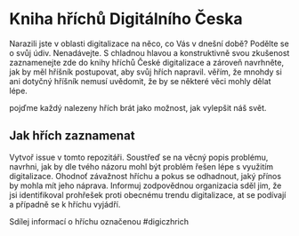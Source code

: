 
# Kniha hříchů Digitálního Česka
Narazili jste v oblasti digitalizace na něco, co Vás v dnešní době? 
Podělte se o svůj údiv. Nenadávejte. S chladnou hlavou a konstruktivně svou zkušenost zaznamenejte zde do knihy hříchů České digitalizace 
a zároveň navrhněte, jak by měl hříšník postupovat, aby svůj hřích napravil. 
věřím, že mnohdy si ani dotyčný hříšník nemusí uvědomit, že by se některé věci mohly dělat lépe. 

pojďme každý nalezeny hřích brát jako možnost, jak vylepšit náš svět. 

## Jak hřích zaznamenat 
Vytvoř issue v tomto repozitáři. 
Soustřeď se na věcný popis problému,
navrhni, jak by dle tvého názoru mohl 
být problém řešen lépe s využitím digitalizace. Ohodnoť 
závažnost hříchu a pokus se odhadnout,
jaký přínos by mohla mít jeho náprava.
Informuj zodpovědnou organizacia sděl jim, 
že jsi identifikoval prohřešek proti obecnému
trendu digitalizace, at se podívají a případně
se k hříchu vyjádří.

Sdílej informací o hříchu označenou #digiczhrich

 


